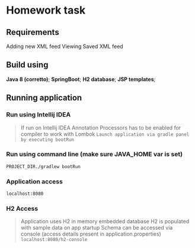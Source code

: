 
# Homework task 
## Requirements
Adding new XML feed
Viewing Saved XML feed

## Build using
**Java 8 (corretto)**;
**SpringBoot**;
**H2 database**;
**JSP templates**;

## Running application
### Run using Intellij IDEA
> If run on Intellij IDEA Annotation Processors has to be enabled for compiler to work with Lombok
```Launch application via gradle panel by executing bootRun```

### Run using command line (make sure JAVA_HOME var is set)
```PROJECT_DIR./gradlew bootRun```

### Application access
```localhost:8080```

### H2 Access
>Application uses H2 in memory embedded database
>H2 is populated with sample data on app startup
>Schema can be accessed via console (access details present in application.properties)
```localhost:8080/h2-console```
